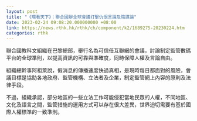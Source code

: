 ```yaml
---
layout: post
title: "《環看天下》：聯合國辦全球會議打擊仇恨言論及陰謀論"
date: 2023-02-24 09:08:20.000000000 +08:00
link: https://news.rthk.hk/rthk/ch/component/k2/1689275-20230224.htm
categories: rthk
---
```


聯合國教科文組織在巴黎總部，舉行名為可信任互聯網的會議，討論制定監管數碼平台的全球準則，以提高資訊的可靠與準確度，同時保障人權及言論自由。

組織總幹事阿祖萊說，假消息的傳播速度快過真相，是現時每日都面對的風險，會議目標是協助各地政府、監管機構、立法者及企業，制定監管網上內容的原則及法律手段。

不過，組織承認，部分地區的一些立法工作可能侵犯當地民眾的人權，不同地區、文化及語言之間，監管措施的運用方式可以存在很大差異，世界迫切需要有基於國際人權標準的一致準則。
